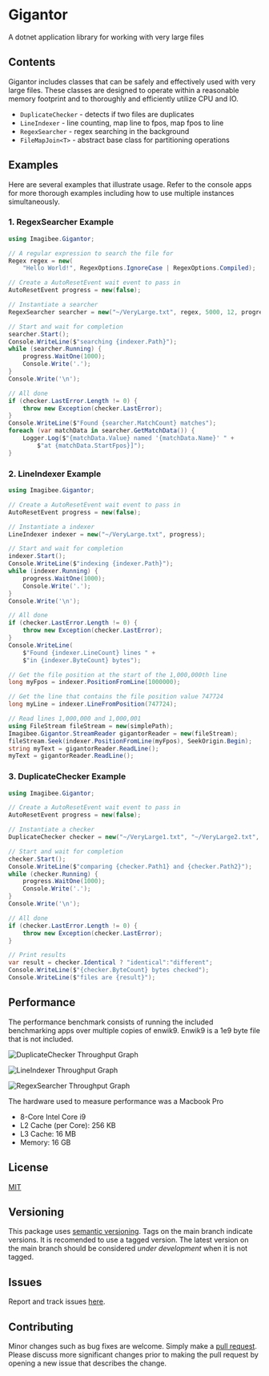 # Gigantor
A dotnet application library for working with very large files

## Contents
Gigantor includes classes that can be safely and effectively used with very large files.  These classes are designed to operate within a reasonable memory footprint and to thoroughly and efficiently utilize CPU and IO.

- `DuplicateChecker` - detects if two files are duplicates
- `LineIndexer` - line counting, map line to fpos, map fpos to line
- `RegexSearcher` - regex searching in the background
- `FileMapJoin<T>` - abstract base class for partitioning operations

## Examples
Here are several examples that illustrate usage. Refer to the console apps for more thorough examples including how to use multiple instances simultaneously.

### 1. RegexSearcher Example
```csharp
using Imagibee.Gigantor;

// A regular expression to search the file for
Regex regex = new(
    "Hello World!", RegexOptions.IgnoreCase | RegexOptions.Compiled);

// Create a AutoResetEvent wait event to pass in
AutoResetEvent progress = new(false);

// Instantiate a searcher
RegexSearcher searcher = new("~/VeryLarge.txt", regex, 5000, 12, progress);

// Start and wait for completion 
searcher.Start();
Console.WriteLine($"searching {indexer.Path}");
while (searcher.Running) {
    progress.WaitOne(1000);
    Console.Write('.');
}
Console.Write('\n');

// All done
if (checker.LastError.Length != 0) {
    throw new Exception(checker.LastError);
}
Console.WriteLine($"Found {searcher.MatchCount} matches");
foreach (var matchData in searcher.GetMatchData()) {
    Logger.Log($"{matchData.Value} named '{matchData.Name}' " +
        $"at {matchData.StartFpos}]");
}
```

### 2. LineIndexer Example
```csharp
using Imagibee.Gigantor;

// Create a AutoResetEvent wait event to pass in
AutoResetEvent progress = new(false);

// Instantiate a indexer
LineIndexer indexer = new("~/VeryLarge.txt", progress);

// Start and wait for completion
indexer.Start();
Console.WriteLine($"indexing {indexer.Path}");
while (indexer.Running) {
    progress.WaitOne(1000);
    Console.Write('.');
}
Console.Write('\n');

// All done
if (checker.LastError.Length != 0) {
    throw new Exception(checker.LastError);
}
Console.WriteLine(
    $"Found {indexer.LineCount} lines " +
    $"in {indexer.ByteCount} bytes");

// Get the file position at the start of the 1,000,000th line
long myFpos = indexer.PositionFromLine(1000000);

// Get the line that contains the file position value 747724
long myLine = indexer.LineFromPosition(747724);

// Read lines 1,000,000 and 1,000,001
using FileStream fileStream = new(simplePath);
Imagibee.Gigantor.StreamReader gigantorReader = new(fileStream);
fileStream.Seek(indexer.PositionFromLine(myFpos), SeekOrigin.Begin);
string myText = gigantorReader.ReadLine();
myText = gigantorReader.ReadLine();

```

### 3. DuplicateChecker Example

```csharp
using Imagibee.Gigantor;

// Create a AutoResetEvent wait event to pass in
AutoResetEvent progress = new(false);

// Instantiate a checker
DuplicateChecker checker = new("~/VeryLarge1.txt", "~/VeryLarge2.txt", progress);

// Start and wait for completion
checker.Start();
Console.WriteLine($"comparing {checker.Path1} and {checker.Path2}");
while (checker.Running) {
    progress.WaitOne(1000);
    Console.Write('.');
}
Console.Write('\n');

// All done
if (checker.LastError.Length != 0) {
    throw new Exception(checker.LastError);
}

// Print results
var result = checker.Identical ? "identical":"different";
Console.WriteLine($"{checker.ByteCount} bytes checked");
Console.WriteLine($"files are {result}");
```


## Performance
The performance benchmark consists of running the included benchmarking apps over multiple copies of enwik9.  Enwik9 is a 1e9 byte file that is not included.

![DuplicateChecker Throughput Graph](https://github.com/imagibee/Gigantor/blob/main/Images/DuplicateCheckerThroughput.png?raw=true)

![LineIndexer Throughput Graph](https://github.com/imagibee/Gigantor/blob/main/Images/LindeIndexerThroughput.png?raw=true)

![RegexSearcher Throughput Graph](https://github.com/imagibee/Gigantor/blob/main/Images/RegexSearcherThroughput.png?raw=true)

The hardware used to measure performance was a Macbook Pro
- 8-Core Intel Core i9
- L2 Cache (per Core):	256 KB
- L3 Cache:	16 MB
- Memory:	16 GB

## License
[MIT](https://www.mit.edu/~amini/LICENSE.md)

## Versioning
This package uses [semantic versioning](https://en.wikipedia.org/wiki/Software_versioning#Semantic_versioning).  Tags on the main branch indicate versions.  It is recomended to use a tagged version.  The latest version on the main branch should be considered _under development_ when it is not tagged.

## Issues
Report and track issues [here](https://github.com/imagibee/Gigantor/issues).

## Contributing
Minor changes such as bug fixes are welcome.  Simply make a [pull request](https://opensource.com/article/19/7/create-pull-request-github).  Please discuss more significant changes prior to making the pull request by opening a new issue that describes the change.
